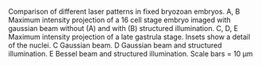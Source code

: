 Comparison of different laser patterns in fixed bryozoan embryos. A, B
Maximum intensity projection of a 16 cell stage embryo imaged with
gaussian beam without (A) and with (B) structured illumination. C, D, E
Maximum intensity projection of a late gastrula stage. Insets show a
detail of the nuclei. C Gaussian beam. D Gaussian beam and structured
illumination. E Bessel beam and structured illumination. Scale bars = 10
µm
